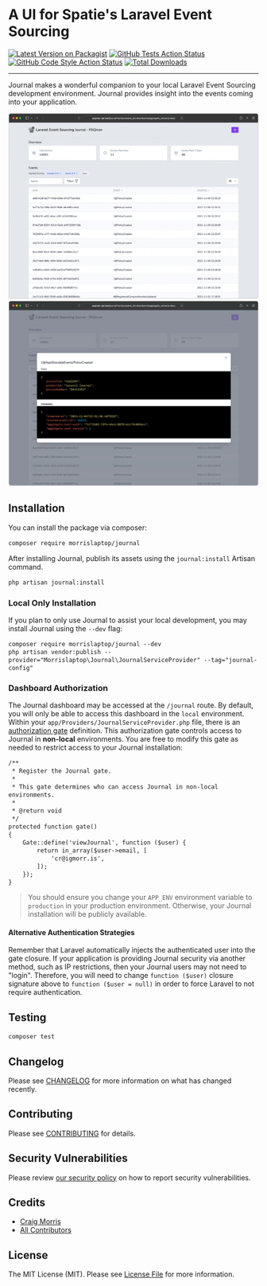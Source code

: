 # A UI for Spatie's Laravel Event Sourcing

[![Latest Version on Packagist](https://img.shields.io/packagist/v/morrislaptop/journal.svg?style=flat-square)](https://packagist.org/packages/morrislaptop/journal)
[![GitHub Tests Action Status](https://img.shields.io/github/workflow/status/morrislaptop/journal/run-tests?label=tests)](https://github.com/morrislaptop/journal/actions?query=workflow%3Arun-tests+branch%3Amain)
[![GitHub Code Style Action Status](https://img.shields.io/github/workflow/status/morrislaptop/journal/Check%20&%20fix%20styling?label=code%20style)](https://github.com/morrislaptop/journal/actions?query=workflow%3A"Check+%26+fix+styling"+branch%3Amain)
[![Total Downloads](https://img.shields.io/packagist/dt/morrislaptop/journal.svg?style=flat-square)](https://packagist.org/packages/morrislaptop/journal)

---
Journal makes a wonderful companion to your local Laravel Event Sourcing development environment. Journal provides insight into the events coming into your application.

![index view](index.png)
![detail view](detail.png)

## Installation

You can install the package via composer:

```bash
composer require morrislaptop/journal
```

After installing Journal, publish its assets using the `journal:install` Artisan command.

```bash
php artisan journal:install
```

### Local Only Installation

If you plan to only use Journal to assist your local development, you may install Journal using the `--dev` flag:

    composer require morrislaptop/journal --dev
    php artisan vendor:publish --provider="Morrislaptop\Journal\JournalServiceProvider" --tag="journal-config"

### Dashboard Authorization

The Journal dashboard may be accessed at the `/journal` route. By default, you will only be able to access this dashboard in the `local` environment. Within your `app/Providers/JournalServiceProvider.php` file, there is an [authorization gate](https://laravel.com/docs/8.x/authorization#gates) definition. This authorization gate controls access to Journal in **non-local** environments. You are free to modify this gate as needed to restrict access to your Journal installation:

    /**
     * Register the Journal gate.
     *
     * This gate determines who can access Journal in non-local environments.
     *
     * @return void
     */
    protected function gate()
    {
        Gate::define('viewJournal', function ($user) {
            return in_array($user->email, [
                'cr@igmorr.is',
            ]);
        });
    }

> You should ensure you change your `APP_ENV` environment variable to `production` in your production environment. Otherwise, your Journal installation will be publicly available.

#### Alternative Authentication Strategies

Remember that Laravel automatically injects the authenticated user into the gate closure. If your application is providing Journal security via another method, such as IP restrictions, then your Journal users may not need to "login". Therefore, you will need to change `function ($user)` closure signature above to `function ($user = null)` in order to force Laravel to not require authentication.

## Testing

```bash
composer test
```

## Changelog

Please see [CHANGELOG](CHANGELOG.md) for more information on what has changed recently.

## Contributing

Please see [CONTRIBUTING](.github/CONTRIBUTING.md) for details.

## Security Vulnerabilities

Please review [our security policy](../../security/policy) on how to report security vulnerabilities.

## Credits

- [Craig Morris](https://github.com/morrislaptop)
- [All Contributors](../../contributors)

## License

The MIT License (MIT). Please see [License File](LICENSE.md) for more information.
